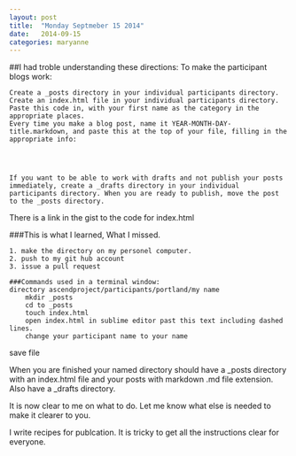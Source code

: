 ```yaml
---
layout: post
title:  "Monday Septmeber 15 2014"
date:   2014-09-15
categories: maryanne
---
```




##I had troble understanding these directions:
To make the participant blogs work:

    Create a _posts directory in your individual participants directory.
    Create an index.html file in your individual participants directory.
    Paste this code in, with your first name as the category in the appropriate places.
    Every time you make a blog post, name it YEAR-MONTH-DAY-title.markdown, and paste this at the top of your file, filling in the appropriate info:




    If you want to be able to work with drafts and not publish your posts immediately, create a _drafts directory in your individual participants directory. When you are ready to publish, move the post to the _posts directory.

There is a link in the gist to the code for index.html

###This is what I learned, What I missed.

	1. make the directory on my personel computer. 
	2. push to my git hub account
	3. issue a pull request

	###Commands used in a terminal window:
	directory ascendproject/participants/portland/my name
		mkdir _posts
		cd to _posts
		touch index.html
		open index.html in sublime editor past this text including dashed lines.
		change your participant name to your name
		


save file

When you are finished your named directory should have a _posts directory with an index.html file and your posts with markdown .md file extension. 
Also have a _drafts directory. 

It is now clear to me on what to do. Let me know what else is needed to make it clearer to you.

I write recipes for publcation. It is tricky to get all the instructions clear for everyone. 